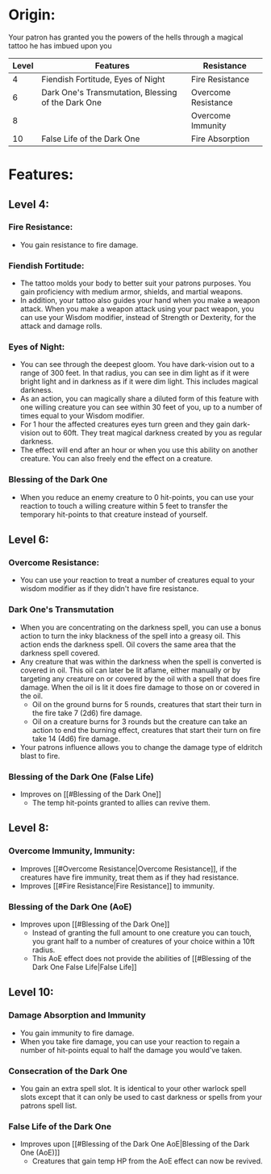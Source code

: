 # Origin:
Your patron has granted you the powers of the hells through a magical tattoo he has imbued upon you

Level|Features|Resistance
---|---|---
4|Fiendish Fortitude, Eyes of Night|Fire Resistance
6|Dark One's Transmutation, Blessing of the Dark One|Overcome Resistance
8||Overcome Immunity
10|False Life of the Dark One|Fire Absorption
# Features:
## Level 4:
### Fire Resistance:
- You gain resistance to fire damage.

### Fiendish Fortitude:
- The tattoo molds your body to better suit your patrons purposes. You gain proficiency with medium armor, shields, and martial weapons.
- In addition, your tattoo also guides your hand when you make a weapon attack. When you make a weapon attack using your pact weapon, you can use your Wisdom modifier, instead of Strength or Dexterity, for the attack and damage rolls.

### Eyes of Night: 
- You can see through the deepest gloom. You have dark-vision out to a range of 300 feet. In that radius, you can see in dim light as if it were bright light and in darkness as if it were dim light. This includes magical darkness.
- As an action, you can magically share a diluted form of this feature with one willing creature you can see within 30 feet of you, up to a number of times equal to your Wisdom modifier. 
- For 1 hour the affected creatures eyes turn green and they gain dark-vision out to 60ft. They treat magical darkness created by you as regular darkness.
- The effect will end after an hour or when you use this ability on another creature. You can also freely end the effect on a creature.

### Blessing of the Dark One
- When you reduce an enemy creature to 0 hit-points, you can use your reaction to touch a willing creature within 5 feet to transfer the temporary hit-points to that creature instead of yourself. 

## Level 6:
### Overcome Resistance:
- You can use your reaction to treat a number of creatures equal to your wisdom modifier as if they didn't have fire resistance.

### Dark One's Transmutation
- When you are concentrating on the darkness spell, you can use a bonus action to turn the inky blackness of the spell into a greasy oil. This action ends the darkness spell. Oil covers the same area that the darkness spell covered.
- Any creature that was within the darkness when the spell is converted is covered in oil. This oil can later be lit aflame, either manually or by targeting any creature on or covered by the oil with a spell that does fire damage. When the oil is lit it does fire damage to those on or covered in the oil.
	- Oil on the ground burns for 5 rounds, creatures that start their turn in the fire take 7 (2d6) fire damage.
	- Oil on a creature burns for 3 rounds but the creature can take an action to end the burning effect, creatures that start their turn on fire take 14 (4d6) fire damage.
- Your patrons influence allows you to change the damage type of eldritch blast to fire.

### Blessing of the Dark One (False Life)
- Improves on [[#Blessing of the Dark One]]
	- The temp hit-points granted to allies can revive them.

## Level 8:
### Overcome Immunity, Immunity:
- Improves [[#Overcome Resistance|Overcome Resistance]], if the creatures have fire immunity, treat them as if they had resistance.
- Improves [[#Fire Resistance|Fire Resistance]] to immunity.

### Blessing of the Dark One (AoE)
- Improves upon [[#Blessing of the Dark One]]
	- Instead of granting the full amount to one creature you can touch, you grant half to a number of creatures of your choice within a 10ft radius.
	- This AoE effect does not provide the abilities of [[#Blessing of the Dark One False Life|False Life]]

## Level 10:
### Damage Absorption and Immunity
- You gain immunity to fire damage.
- When you take fire damage, you can use your reaction to regain a number of hit-points equal to half the damage you would've taken.

### Consecration of the Dark One
- You gain an extra spell slot. It is identical to your other warlock spell slots except that it can only be used to cast darkness or spells from your patrons spell list.

### False Life of the Dark One
- Improves upon [[#Blessing of the Dark One AoE|Blessing of the Dark One (AoE)]]
	- Creatures that gain temp HP from the AoE effect can now be revived.
